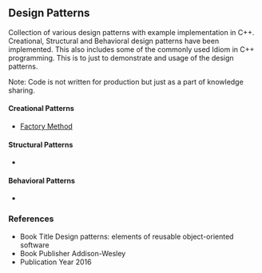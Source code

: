 ## Design Patterns

Collection of various design patterns with example implementation in C++. Creational, Structural and Behavioral design patterns have been implemented. This also includes some of the commonly used Idiom in C++ programming. This is to just to demonstrate and usage of the design patterns. 

Note: Code is not written for production but just as a part of knowledge sharing.

#### Creational Patterns 
- [Factory Method]

#### Structural Patterns
-

#### Behavioral Patterns
-

### References

* Book Title Design patterns: elements of reusable object-oriented software
* Book Publisher Addison-Wesley
* Publication Year 2016

[Factory Method]: https://github.com/jayavardhanravi/DesignPatterns/tree/master/FactoryMethod